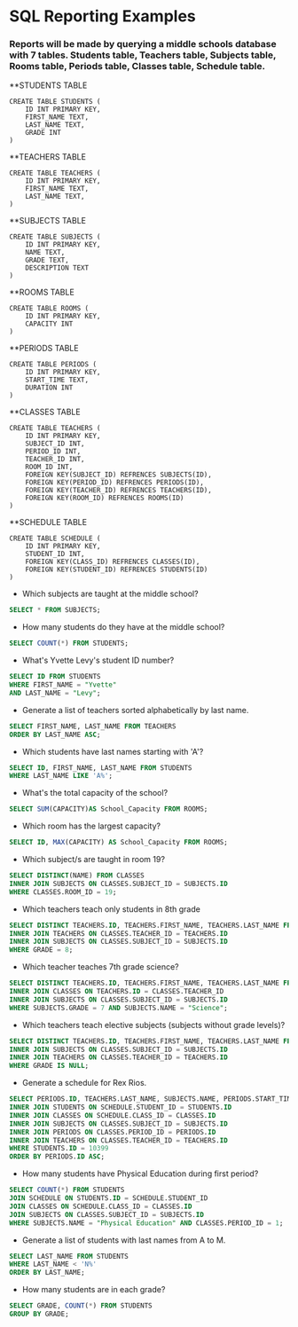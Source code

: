 # SQL Reporting Examples

### Reports will be made by querying a middle schools database with 7 tables. Students table, Teachers table, Subjects table, Rooms table, Periods table, Classes table, Schedule table.

**STUDENTS TABLE
```
CREATE TABLE STUDENTS (
    ID INT PRIMARY KEY,
    FIRST_NAME TEXT,
    LAST_NAME TEXT,
    GRADE INT
)
```

**TEACHERS TABLE
```
CREATE TABLE TEACHERS (
    ID INT PRIMARY KEY,
    FIRST_NAME TEXT,
    LAST_NAME TEXT,
)
```

**SUBJECTS TABLE
```
CREATE TABLE SUBJECTS (
    ID INT PRIMARY KEY,
    NAME TEXT,
    GRADE TEXT,
    DESCRIPTION TEXT
)
```

**ROOMS TABLE
```
CREATE TABLE ROOMS (
    ID INT PRIMARY KEY,
    CAPACITY INT
)
```

**PERIODS TABLE
```
CREATE TABLE PERIODS (
    ID INT PRIMARY KEY,
    START_TIME TEXT,
    DURATION INT
)
```

**CLASSES TABLE
```
CREATE TABLE TEACHERS (
    ID INT PRIMARY KEY,
    SUBJECT_ID INT,
    PERIOD_ID INT,
    TEACHER_ID INT,
    ROOM_ID INT,
    FOREIGN KEY(SUBJECT_ID) REFRENCES SUBJECTS(ID),
    FOREIGN KEY(PERIOD_ID) REFRENCES PERIODS(ID),
    FOREIGN KEY(TEACHER_ID) REFRENCES TEACHERS(ID),
    FOREIGN KEY(ROOM_ID) REFRENCES ROOMS(ID)
)
```

**SCHEDULE TABLE
```
CREATE TABLE SCHEDULE (
    ID INT PRIMARY KEY,
    STUDENT_ID INT,
    FOREIGN KEY(CLASS_ID) REFRENCES CLASSES(ID),
    FOREIGN KEY(STUDENT_ID) REFRENCES STUDENTS(ID)
)
```

* Which subjects are taught at the middle school?
```SQL
SELECT * FROM SUBJECTS;
```

* How many students do they have at the middle school?
```SQL
SELECT COUNT(*) FROM STUDENTS;
```

* What's Yvette Levy's student ID number?
```SQL
SELECT ID FROM STUDENTS 
WHERE FIRST_NAME = "Yvette" 
AND LAST_NAME = "Levy";
```

* Generate a list of teachers sorted alphabetically by last name.
```SQL
SELECT FIRST_NAME, LAST_NAME FROM TEACHERS
ORDER BY LAST_NAME ASC;
```

* Which students have last names starting with 'A'?
```SQL
SELECT ID, FIRST_NAME, LAST_NAME FROM STUDENTS
WHERE LAST_NAME LIKE 'A%';
```

* What's the total capacity of the school?
```SQL
SELECT SUM(CAPACITY)AS School_Capacity FROM ROOMS;
```

* Which room has the largest capacity?
```SQL 
SELECT ID, MAX(CAPACITY) AS School_Capacity FROM ROOMS;
```

* Which subject/s are taught in room 19?
```SQL
SELECT DISTINCT(NAME) FROM CLASSES
INNER JOIN SUBJECTS ON CLASSES.SUBJECT_ID = SUBJECTS.ID
WHERE CLASSES.ROOM_ID = 19;
```

* Which teachers teach only students in 8th grade
```SQL
SELECT DISTINCT TEACHERS.ID, TEACHERS.FIRST_NAME, TEACHERS.LAST_NAME FROM CLASSES
INNER JOIN TEACHERS ON CLASSES.TEACHER_ID = TEACHERS.ID
INNER JOIN SUBJECTS ON CLASSES.SUBJECT_ID = SUBJECTS.ID
WHERE GRADE = 8;
```

* Which teacher teaches 7th grade science?
```SQL
SELECT DISTINCT TEACHERS.ID, TEACHERS.FIRST_NAME, TEACHERS.LAST_NAME FROM TEACHERS
INNER JOIN CLASSES ON TEACHERS.ID = CLASSES.TEACHER_ID
INNER JOIN SUBJECTS ON CLASSES.SUBJECT_ID = SUBJECTS.ID
WHERE SUBJECTS.GRADE = 7 AND SUBJECTS.NAME = "Science";
```

* Which teachers teach elective subjects (subjects without grade levels)?
```SQL
SELECT DISTINCT TEACHERS.ID, TEACHERS.FIRST_NAME, TEACHERS.LAST_NAME FROM CLASSES
INNER JOIN SUBJECTS ON CLASSES.SUBJECT_ID = SUBJECTS.ID
INNER JOIN TEACHERS ON CLASSES.TEACHER_ID = TEACHERS.ID
WHERE GRADE IS NULL;
```

* Generate a schedule for Rex Rios.
```SQL
SELECT PERIODS.ID, TEACHERS.LAST_NAME, SUBJECTS.NAME, PERIODS.START_TIME, PERIODS.DURATION FROM SCHEDULE
INNER JOIN STUDENTS ON SCHEDULE.STUDENT_ID = STUDENTS.ID
INNER JOIN CLASSES ON SCHEDULE.CLASS_ID = CLASSES.ID
INNER JOIN SUBJECTS ON CLASSES.SUBJECT_ID = SUBJECTS.ID
INNER JOIN PERIODS ON CLASSES.PERIOD_ID = PERIODS.ID
INNER JOIN TEACHERS ON CLASSES.TEACHER_ID = TEACHERS.ID
WHERE STUDENTS.ID = 10399
ORDER BY PERIODS.ID ASC;
```

* How many students have Physical Education during first period?
```SQL
SELECT COUNT(*) FROM STUDENTS
JOIN SCHEDULE ON STUDENTS.ID = SCHEDULE.STUDENT_ID
JOIN CLASSES ON SCHEDULE.CLASS_ID = CLASSES.ID
JOIN SUBJECTS ON CLASSES.SUBJECT_ID = SUBJECTS.ID
WHERE SUBJECTS.NAME = "Physical Education" AND CLASSES.PERIOD_ID = 1;
```

* Generate a list of students with last names from A to M.
```SQL
SELECT LAST_NAME FROM STUDENTS
WHERE LAST_NAME < 'N%'
ORDER BY LAST_NAME;
```

* How many students are in each grade?
```SQL
SELECT GRADE, COUNT(*) FROM STUDENTS
GROUP BY GRADE;
```

